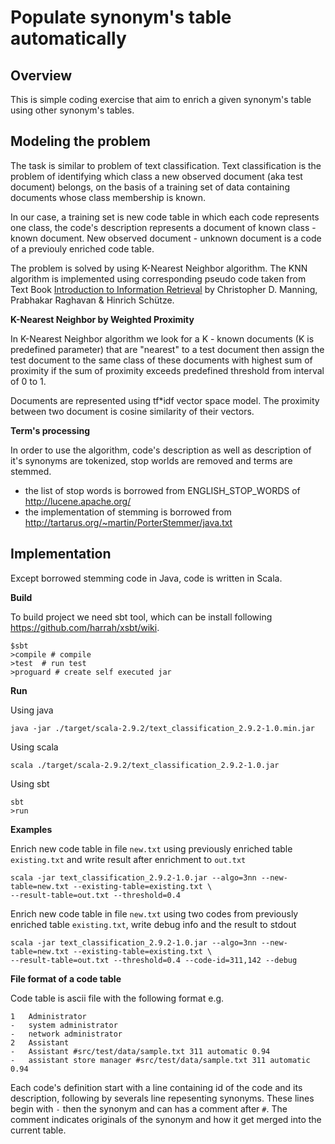 # Populate synonym's table automatically

## Overview

This is simple coding exercise that aim to enrich a given synonym's table using other synonym's tables. 

## Modeling the problem

The task is similar to problem of text classification. Text classification is the problem of identifying
which class a new observed document (aka test document) belongs, on the basis of a training set of data 
containing documents whose class  membership is known.

In our case, a training set is new code table in which each code represents one class, the code's 
description represents a document of known class - known document. New observed document - unknown document
is a code of a previouly enriched code table. 

The problem is solved by using K-Nearest Neighbor algorithm. The KNN algorithm is implemented using corresponding 
pseudo code taken from Text Book [Introduction to Information Retrieval](http://nlp.stanford.edu/IR-book/) 
by Christopher D. Manning, Prabhakar Raghavan & Hinrich Schütze.
 
**K-Nearest Neighbor by Weighted Proximity**

In K-Nearest Neighbor algorithm we look for a K - known documents (K is predefined parameter) that are "nearest" 
to a test document then assign the test document to the same class of these documents with highest sum of proximity 
if the sum of proximity exceeds predefined threshold from interval of 0 to 1. 

Documents are represented using tf*idf vector space model. The proximity between two document is cosine similarity 
of their vectors. 

**Term's processing**

In order to use the algorithm, code's description as well as description of it's synonyms are tokenized, 
stop worlds are removed and terms are stemmed. 

* the list of stop words is borrowed from ENGLISH_STOP_WORDS of http://lucene.apache.org/
* the implementation of stemming is borrowed from http://tartarus.org/~martin/PorterStemmer/java.txt 

## Implementation

Except borrowed stemming code in Java, code is written in Scala. 

**Build**

To build project we need sbt tool, which can be install following https://github.com/harrah/xsbt/wiki.

    $sbt
    >compile # compile
    >test  # run test
    >proguard # create self executed jar

**Run**

Using java

    java -jar ./target/scala-2.9.2/text_classification_2.9.2-1.0.min.jar

Using scala

    scala ./target/scala-2.9.2/text_classification_2.9.2-1.0.jar
    
Using sbt

    sbt
    >run

**Examples**

Enrich new code table in file `new.txt` using previously enriched table `existing.txt` and write result after enrichment to `out.txt`

    scala -jar text_classification_2.9.2-1.0.jar --algo=3nn --new-table=new.txt --existing-table=existing.txt \
    --result-table=out.txt --threshold=0.4

Enrich new code table in file `new.txt` using two codes from previously enriched table `existing.txt`, write debug info and the result to stdout

    scala -jar text_classification_2.9.2-1.0.jar --algo=3nn --new-table=new.txt --existing-table=existing.txt \
    --result-table=out.txt --threshold=0.4 --code-id=311,142 --debug

**File format of a code table**

Code table is ascii file with the following format e.g.

    1	Administrator  
    -	system administrator 
    -	network administrator
    2 	Assistant
    -	Assistant #src/test/data/sample.txt 311 automatic 0.94
    -	assistant store manager #src/test/data/sample.txt 311 automatic 0.94

Each code's definition start with a line containing id of the code and its description, following by severals line repesenting synonyms.
These lines begin with `-` then the synonym and can has a comment after `#`. The comment indicates originals of the synonym and how it
get merged into the current table.  
    
